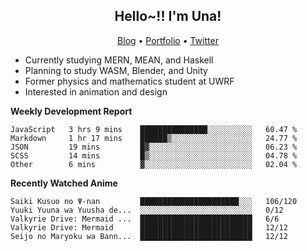 <h2 align="center">
  Hello~!! I'm Una!
</h2>

<p align="center">
  <a href="https://anarchy.website/">Blog</a> &bull;
  <a href="https://una-ada.github.io/">Portfolio</a> &bull;
  <a href="https://twitter.com/unaxiii">Twitter</a>
</p>

- Currently studying MERN, MEAN, and Haskell
- Planning to study WASM, Blender, and Unity
- Former physics and mathematics student at UWRF
- Interested in animation and design

**Weekly Development Report**

<!--START_SECTION:waka-->
```text
JavaScript   3 hrs 9 mins    ███████████████░░░░░░░░░░   60.47 % 
Markdown     1 hr 17 mins    ██████▒░░░░░░░░░░░░░░░░░░   24.77 % 
JSON         19 mins         █▓░░░░░░░░░░░░░░░░░░░░░░░   06.23 % 
SCSS         14 mins         █▒░░░░░░░░░░░░░░░░░░░░░░░   04.78 % 
Other        6 mins          ▓░░░░░░░░░░░░░░░░░░░░░░░░   02.04 % 
```
<!--END_SECTION:waka-->

**Recently Watched Anime**

<!-- RECENT-ANIME:START -->

    Saiki Kusuo no Ψ-nan         ██████████████████████░░░   106/120
    Yuuki Yuuna wa Yuusha de...  ░░░░░░░░░░░░░░░░░░░░░░░░░   0/12
    Valkyrie Drive: Mermaid ...  █████████████████████████   6/6
    Valkyrie Drive: Mermaid      █████████████████████████   12/12
    Seijo no Maryoku wa Bann...  █████████████████████████   12/12
<!-- RECENT-ANIME:END -->
